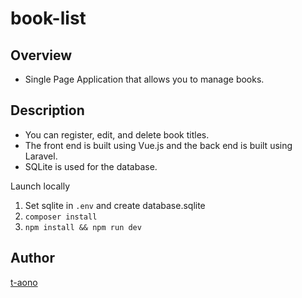# book-list

## Overview

- Single Page Application that allows you to manage books.

## Description

- You can register, edit, and delete book titles.
- The front end is built using Vue.js and the back end is built using Laravel.
- SQLite is used for the database.

<!-- ## Demo -->

<!-- ## VS. -->

<!-- ## Requirement -->

<!-- ## Usage -->
Launch locally

1. Set sqlite in `.env` and create database.sqlite
2. `composer install`
3. `npm install && npm run dev`

<!-- ## Install -->

<!-- ## Contribution -->

<!-- ## Licence -->

## Author

[t-aono](https://github.com/t-aono)

<!-- README.md Sample -->
<!-- https://deeeet.com/writing/2014/07/31/readme/ -->
